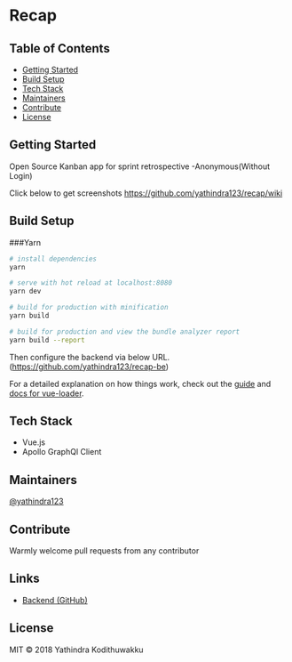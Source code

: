 # Recap

## Table of Contents
- [Getting Started](#getting-started)
- [Build Setup](#build-setup)
- [Tech Stack](#tech-stack)
- [Maintainers](#maintainers)
- [Contribute](#contribute)
- [License](#license)

## Getting Started

Open Source Kanban app for sprint retrospective -Anonymous(Without Login)

Click below to get screenshots
https://github.com/yathindra123/recap/wiki

## Build Setup

###Yarn

``` bash
# install dependencies
yarn

# serve with hot reload at localhost:8080
yarn dev

# build for production with minification
yarn build

# build for production and view the bundle analyzer report
yarn build --report
```

Then configure the backend via below URL. 
(https://github.com/yathindra123/recap-be)

For a detailed explanation on how things work, check out the [guide](http://vuejs-templates.github.io/webpack/) and [docs for vue-loader](http://vuejs.github.io/vue-loader).



## Tech Stack

- Vue.js
- Apollo GraphQl Client


## Maintainers

[@yathindra123](https://www.linkedin.com/in/yathindra-kodithuwakku-651403133/)

## Contribute

Warmly welcome pull requests from any contributor

## Links

- [Backend (GitHub)](https://github.com/yathindra123/recap-be)

## License

MIT © 2018 Yathindra Kodithuwakku
